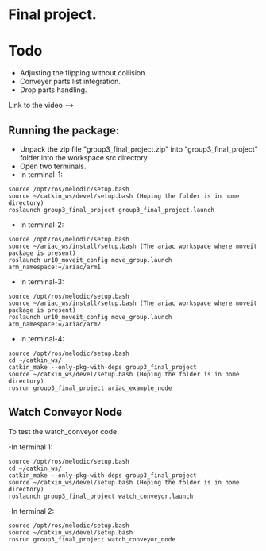 # Final project.

# Todo

- Adjusting the flipping without collision.
- Conveyer parts list integration.
- Drop parts handling.

Link to the video -->



## Running the package:

- Unpack the zip file "group3_final_project.zip" into "group3_final_project" folder into the workspace src directory.
- Open two terminals.
- In terminal-1:
```
source /opt/ros/melodic/setup.bash
source ~/catkin_ws/devel/setup.bash (Hoping the folder is in home directory)
roslaunch group3_final_project group3_final_project.launch
```
- In terminal-2:
```
source /opt/ros/melodic/setup.bash
source ~/ariac_ws/install/setup.bash (The ariac workspace where moveit package is present)
roslaunch ur10_moveit_config move_group.launch arm_namespace:=/ariac/arm1
```
- In terminal-3:
```
source /opt/ros/melodic/setup.bash
source ~/ariac_ws/install/setup.bash (The ariac workspace where moveit package is present)
roslaunch ur10_moveit_config move_group.launch arm_namespace:=/ariac/arm2
```
- In terminal-4:
```
source /opt/ros/melodic/setup.bash
cd ~/catkin_ws/
catkin_make --only-pkg-with-deps group3_final_project
source ~/catkin_ws/devel/setup.bash (Hoping the folder is in home directory)
rosrun group3_final_project ariac_example_node
```

## Watch Conveyor Node

To test the watch_conveyor code

-In terminal 1:

	source /opt/ros/melodic/setup.bash
	cd ~/catkin_ws/
	catkin_make --only-pkg-with-deps group3_final_project
	source ~/catkin_ws/devel/setup.bash (Hoping the folder is in home directory)
	roslaunch group3_final_project watch_conveyor.launch 

-In terminal 2:
	
	source /opt/ros/melodic/setup.bash
	source ~/catkin_ws/devel/setup.bash
	rosrun group3_final_project watch_conveyor_node

	




	

